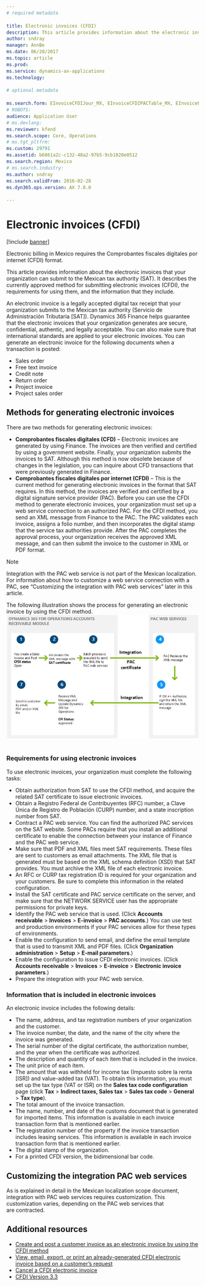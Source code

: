 ```yaml
---
# required metadata

title: Electronic invoices (CFDI)
description: This article provides information about the electronic invoices that your organization can submit to the Mexican tax authority (SAT). It describes the currently approved method for submitting electronic invoices (CFDI), the requirements for using them, and the information that they include.
author: sndray
manager: AnnBe
ms.date: 06/20/2017
ms.topic: article
ms.prod: 
ms.service: dynamics-ax-applications
ms.technology: 

# optional metadata

ms.search.form: EInvoiceCFDIJour_MX, EInvoiceCFDIPACTable_MX, EInvoiceParameters_MX, SalesTable, SalesTablePostings
# ROBOTS: 
audience: Application User
# ms.devlang: 
ms.reviewer: kfend
ms.search.scope: Core, Operations
# ms.tgt_pltfrm: 
ms.custom: 29791
ms.assetid: b6861a2c-c132-48a2-97b5-9cb1020e0512
ms.search.region: Mexico
# ms.search.industry: 
ms.author: sndray
ms.search.validFrom: 2016-02-28
ms.dyn365.ops.version: AX 7.0.0

---
```


# Electronic invoices (CFDI)

[!include [banner](../includes/banner.md)]

Electronic billing in Mexico requires the Comprobantes fiscales digitales por internet (CFDI) format. 

This article provides information about the electronic invoices that your organization can submit to the Mexican tax authority (SAT). It describes the currently approved method for submitting electronic invoices (CFDI), the requirements for using them, and the information that they include.

An electronic invoice is a legally accepted digital tax receipt that your organization submits to the Mexican tax authority (Servicio de Administración Tributaria \[SAT\]). Dynamics 365 Finance helps guarantee that the electronic invoices that your organization generates are secure, confidential, authentic, and legally acceptable. You can also make sure that international standards are applied to your electronic invoices. You can generate an electronic invoice for the following documents when a transaction is posted:

-   Sales order
-   Free text invoice
-   Credit note
-   Return order
-   Project invoice
-   Project sales order

## Methods for generating electronic invoices
There are two methods for generating electronic invoices:

-   **Comprobantes fiscales digitales (CFD)** – Electronic invoices are generated by using Finance. The invoices are then verified and certified by using a government website. Finally, your organization submits the invoices to SAT. Although this method is now obsolete because of changes in the legislation, you can inquire about CFD transactions that were previously generated in Finance.
-   **Comprobantes fiscales digitales por internet (CFDI)** – This is the current method for generating electronic invoices in the format that SAT requires. In this method, the invoices are verified and certified by a digital signature service provider (PAC). Before you can use the CFDI method to generate electronic invoices, your organization must set up a web service connection to an authorized PAC. For the CFDI method, you send an XML message from Finance to the PAC. The PAC validates each invoice, assigns a folio number, and then incorporates the digital stamp that the service tax authorities provide. After the PAC completes the approval process, your organization receives the approved XML message, and can then submit the invoice to the customer in XML or PDF format.

> [!NOTE]
>  Integration with the PAC web service is not part of the Mexican localization. For information about how to customize a web service connection with a PAC, see “Customizing the integration with PAC web services” later in this article. 

The following illustration shows the process for generating an electronic invoice by using the CFDI method. ![The electronic invoice process for Mexico](./media/about-electronic-invoices-cfdi.jpg "Electronic invoicing generation process for CFDI method")    

### Requirements for using electronic invoices

To use electronic invoices, your organization must complete the following tasks:

-   Obtain authorization from SAT to use the CFDI method, and acquire the related SAT certificate to issue electronic invoices.
-   Obtain a Registro Federal de Contribuyentes (RFC) number, a Clave Única de Registro de Población (CURP) number, and a state inscription number from SAT.
-   Contract a PAC web service. You can find the authorized PAC services on the SAT website. Some PACs require that you install an additional certificate to enable the connection between your instance of Finance and the PAC web service.
-   Make sure that PDF and XML files meet SAT requirements. These files are sent to customers as email attachments. The XML file that is generated must be based on the XML schema definition (XSD) that SAT provides. You must archive the XML file of each electronic invoice.
-   An RFC or CURP tax registration ID is required for your organization and your customers. Be sure to complete this information in the related configuration.
-   Install the SAT certificate and PAC service certificate on the server, and make sure that the NETWORK SERVICE user has the appropriate permissions for private keys.
-   Identify the PAC web service that is used. (Click **Accounts receivable** &gt; **Invoices** &gt; **E-invoice** &gt; **PAC accounts**.) You can use test and production environments if your PAC services allow for these types of environments.
-   Enable the configuration to send email, and define the email template that is used to transmit XML and PDF files. (Click **Organization administration** &gt; **Setup** &gt; **E-mail parameters**.)
-   Enable the configuration to issue CFDI electronic invoices. (Click **Accounts receivable** &gt; **Invoices** &gt; **E-invoice** &gt; **Electronic invoice parameters**.)
-   Prepare the integration with your PAC web service.

### Information that is included in electronic invoices

An electronic invoice includes the following details:

-   The name, address, and tax registration numbers of your organization and the customer.
-   The invoice number, the date, and the name of the city where the invoice was generated.
-   The serial number of the digital certificate, the authorization number, and the year when the certificate was authorized.
-   The description and quantity of each item that is included in the invoice.
-   The unit price of each item.
-   The amount that was withheld for income tax (Impuesto sobre la renta \[ISR\]) and value-added tax (VAT). To obtain this information, you must set up the tax type (VAT or ISR) on the **Sales tax code configuration** page (click **Tax** &gt; **Indirect taxes, Sales tax** &gt; **Sales tax code** &gt; **General** &gt; **Tax type**).
-   The total amount of the invoice transaction.
-   The name, number, and date of the customs document that is generated for imported items. This information is available in each invoice transaction form that is mentioned earlier.
-   The registration number of the property if the invoice transaction includes leasing services. This information is available in each invoice transaction form that is mentioned earlier.
-   The digital stamp of the organization.
-   For a printed CFDI version, the bidimensional bar code.

## Customizing the integration PAC web services
As is explained in detail in the Mexican localization scope document, integration with PAC web services requires customization. This customization varies, depending on the PAC web services that are contracted.

## Additional resources

- [Create and post a customer invoice as an electronic invoice by using the CFDI method](./tasks/mx-00010-e-invoicing-cfdi.md)
- [View, email, export, or print an already-generated CFDI electronic invoice based on a customer’s request](./tasks/mx-00010-inquire-print-electronic-invoice.md)
- [Cancel a CFDI electronic invoice](./tasks/mx-00010-cancel-electronic-invoice.md)
- [CFDI Version 3.3](latam-mex-cfdi-3-3.md)


